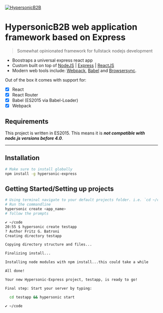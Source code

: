 [![HypersonicB2B](https://www.hypersonicb2b.com/static/images/HypersonicB2B.png)](https://www.hypersonicb2b.com/overview)

# HypersonicB2B web application framework based on Express
> Somewhat opinionated framework for fullstack nodejs development
 - Boostraps a universal express react app
 - Custom built on top of [NodeJS](https://nodejs.org/en/) | [Express](https://expressjs.com) | [ReactJS](http://facebook.github.io/react/) 
 - Modern web tools include: [Webpack](http://webpack.github.io), [Babel](http://babeljs.io) and [Browsersync](http://www.browsersync.io).

Out of the box it comes with support for:
- [x] React
- [x] React Router
- [x] Babel (ES2015 via Babel-Loader)
- [x] Webpack

## Requirements
This project is written in ES2015. This means it is ___not compatible with node.js versions before 4.0___.

---

## Installation
```bash
# Make sure to install globally
npm install -g hypersonic-express
```

## Getting Started/Setting up projects
```bash
# Using terminal navigate to your default projects folder. i.e. `cd ~/code`.
# Run the commandline
hypersonic create <app_name>
# follow the prompts
```

```sh
✔ ~/code
20:55 $ hypersonic create testapp
? Author Fritz G. Batroni
Creating directory testapp

Copying directory structure and files...

Finalizing install...

Installing node modules with npm install...this could take a while

All done!

Your new Hypersonic-Express project, testapp, is ready to go!

Final step: Start your server by typing:

  cd testapp && hypersonic start

✔ ~/code
```



